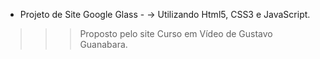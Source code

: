 - Projeto de Site Google Glass -
-> Utilizando Html5, CSS3 e JavaScript.
>>>Proposto pelo site Curso em Vídeo de Gustavo Guanabara.